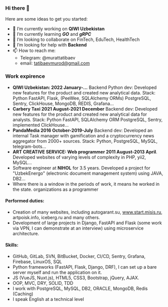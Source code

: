 ### Hi there 👋

Here are some ideas to get you started:

- 🔭 I’m currently working on **QIWI Uzbekistan**
- 🌱 I’m currently learning **_GO_** and **_gRPC_**
- 👯 I’m looking to collaborate on FinTech, EduTech, HealthTech
- 🤔 I’m looking for help with **Backend**
- 📫 How to reach me:
  - Telegram: @murattatibaev
  - email: tatibaevmurod@gmail.com

### Work expirence
- **QIWI Uzbekistan: 2022 January-...** Backend Python dev: Developed new features for the product and created new analytical data. Stack: Python FastAPI, Flask, (PeeWee, SQLAlchemy ORMs) PostgreSQL, Sentry, ClickHouse, MongoDB, REDIS, Grafana…
- **Carbery Taxi 2021 August-2021 December** Backend dev: Developed new features for the product and created new analytical data for analysts. Stack: Python FastAPI, SQLAlchemy ORM PostgreSQL, Sentry, implemented ClickHouse…
- **PandaMedia 2016 October-2019-July** Backend dev: Developed an internal Task manager with gamification and a cryptocurrency news aggregator from 2000+ sources. Stack: Python, PostgreSQL, MySQL, telegram-bots…
- **ART CREATIVE SERVICE: Web programmer 2011 August-2013 April**. Developed websites of varying levels of complexity in PHP, yii2, MySQL...
- Software engineer at **NIHOL** for 3.5 years. Developed a project for "UzbekEnergo" (electronic document management system) using JAVA, DB2…
- Where there is a window in the periods of work, it means he worked in the state. organizations as a programmer

#### Performed duties:
- Creation of many websites, including autogarant.su, www.start.misis.ru, artpoisk.info, iceberg.ru and many others.
- Development of large projects in Django, FastAPI and Flask (some work via VPN, I can demonstrate at an interview) using microservice architecture.

#### Skills:
- GitHub, GitLab, SVN, BitBucket, Docker, CI/CD, Sentry, Grafana, Firebase, LinuxOS, SQL
- Python frameworks (FastAPI, Flask, Django, DRF), I can set up a bare server myself and run the application on it.
- JS (VueJS, Nuxt.js), HTML5, CSS3, Bootstrap, jQuery, AJAX.
- OOP, MVC, DRY, SOLID, TDD
- I work with PostgreSQL, MySQL, DB2, ORACLE, MongoDB, Redis (Caching)
- I speak English at a technical level

